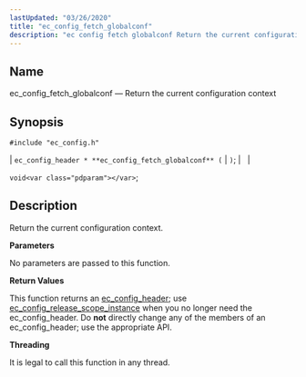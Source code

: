 ```yaml
---
lastUpdated: "03/26/2020"
title: "ec_config_fetch_globalconf"
description: "ec config fetch globalconf Return the current configuration context ec config header ec config fetch globalconf void Return the current configuration context No parameters are passed to this function This function returns an ec config header use ec config release scope instance when you no longer need the ec config..."
---
```


<a name="apis.ec_config_fetch_globalconf"></a> 
## Name

ec_config_fetch_globalconf — Return the current configuration context

## Synopsis

`#include "ec_config.h"`

| `ec_config_header * **ec_config_fetch_globalconf** (` | <var class="pdparam"></var>`)`; |   |

`void<var class="pdparam"></var>`;<a name="idp57672288"></a> 
## Description

Return the current configuration context.

**<a name="idp57673504"></a> Parameters**

No parameters are passed to this function.

**<a name="idp57674432"></a> Return Values**

This function returns an [ec_config_header](/momentum/3/3-api/structs-ec-config-header); use [ec_config_release_scope_instance](/momentum/3/3-api/apis-ec-config-release-scope-instance) when you no longer need the ec_config_header. Do **not** directly change any of the members of an ec_config_header; use the appropriate API.

**<a name="idp57677680"></a> Threading**

It is legal to call this function in any thread.